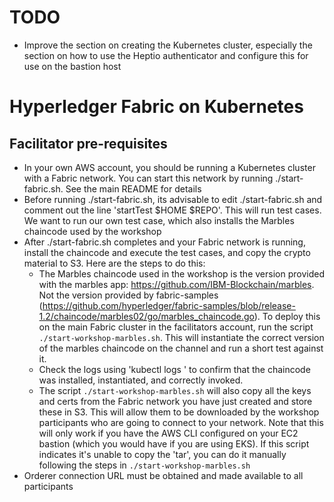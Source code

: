 # TODO

* Improve the section on creating the Kubernetes cluster, especially the section on how to use the Heptio authenticator
and configure this for use on the bastion host

# Hyperledger Fabric on Kubernetes

## Facilitator pre-requisites
* In your own AWS account, you should be running a Kubernetes cluster with a Fabric network. You can start this network
by running ./start-fabric.sh. See the main README for details
* Before running ./start-fabric.sh, its advisable to edit ./start-fabric.sh and comment out the line 'startTest $HOME $REPO'.
This will run test cases. We want to run our own test case, which also installs the Marbles chaincode used by the workshop
* After ./start-fabric.sh completes and your Fabric network is running, install the chaincode and execute the test cases, and
copy the crypto material to S3. Here are the steps to do this: 
    * The Marbles chaincode used in the workshop is the version provided with the marbles app: https://github.com/IBM-Blockchain/marbles. Not the 
    version provided by fabric-samples (https://github.com/hyperledger/fabric-samples/blob/release-1.2/chaincode/marbles02/go/marbles_chaincode.go).
    To deploy this on the main Fabric cluster in the facilitators account, run the script `./start-workshop-marbles.sh`. This
    will instantiate the correct version of the marbles chaincode on the channel and run a short test against it.
    * Check the logs using 'kubectl logs <etc>' to confirm that the chaincode was installed, instantiated, and correctly invoked.
    * The script `./start-workshop-marbles.sh` will also copy all the keys and certs from the Fabric network you have just created
    and store these in S3. This will allow them to be downloaded by the workshop participants who are going to connect to your network. 
    Note that this will only work if you have the AWS CLI configured on your EC2 bastion (which you would have if you are using EKS).
    If this script indicates it's unable to copy the 'tar', you can do it manually following the steps in `./start-workshop-marbles.sh`
* Orderer connection URL must be obtained and made available to all participants
